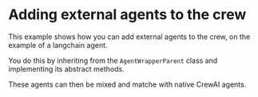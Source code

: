 # Adding external agents to the crew

This example shows how you can add external agents to the crew, on the example of a langchain agent.

You do this by inheriting from the `AgentWrapperParent` class and implementing its abstract methods.

These agents can then be mixed and matche with native CrewAI agents.